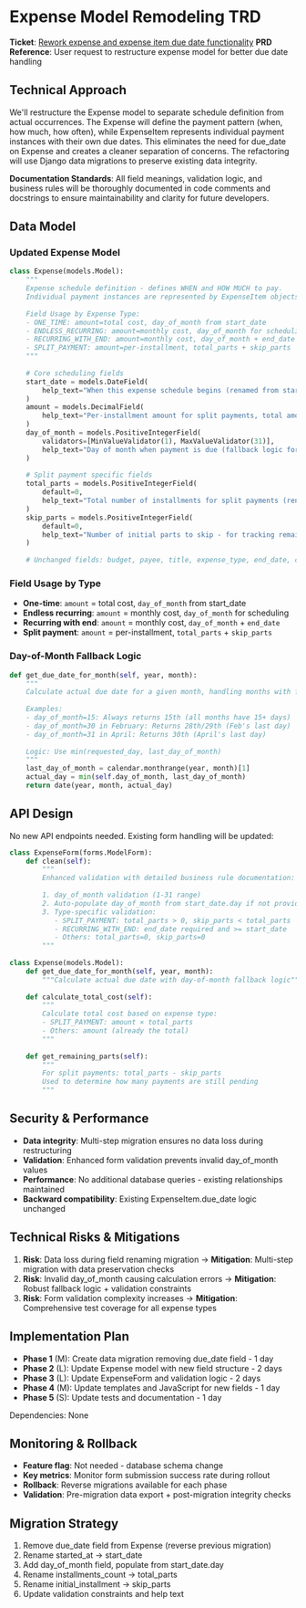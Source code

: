 # Expense Model Remodeling TRD

**Ticket**: [Rework expense and expense item due date functionality](https://github.com/MarcinOrlowski/pyggy-expense-tracker/issues/89)
**PRD Reference**: User request to restructure expense model for better due date handling

## Technical Approach

We'll restructure the Expense model to separate schedule definition from actual occurrences. The Expense will define the payment pattern (when, how much, how often), while ExpenseItem represents individual payment instances with their own due dates. This eliminates the need for due_date on Expense and creates a cleaner separation of concerns. The refactoring will use Django data migrations to preserve existing data integrity.

**Documentation Standards**: All field meanings, validation logic, and business rules will be thoroughly documented in code comments and docstrings to ensure maintainability and clarity for future developers.

## Data Model

### Updated Expense Model
```python
class Expense(models.Model):
    """
    Expense schedule definition - defines WHEN and HOW MUCH to pay.
    Individual payment instances are represented by ExpenseItem objects.
    
    Field Usage by Expense Type:
    - ONE_TIME: amount=total cost, day_of_month from start_date
    - ENDLESS_RECURRING: amount=monthly cost, day_of_month for scheduling  
    - RECURRING_WITH_END: amount=monthly cost, day_of_month + end_date
    - SPLIT_PAYMENT: amount=per-installment, total_parts + skip_parts
    """
    
    # Core scheduling fields
    start_date = models.DateField(
        help_text="When this expense schedule begins (renamed from started_at)"
    )
    amount = models.DecimalField(
        help_text="Per-installment amount for split payments, total amount for others"
    )
    day_of_month = models.PositiveIntegerField(
        validators=[MinValueValidator(1), MaxValueValidator(31)],
        help_text="Day of month when payment is due (fallback logic for shorter months)"
    )
    
    # Split payment specific fields  
    total_parts = models.PositiveIntegerField(
        default=0,
        help_text="Total number of installments for split payments (renamed from installments_count)"
    )
    skip_parts = models.PositiveIntegerField(
        default=0, 
        help_text="Number of initial parts to skip - for tracking remaining payments (renamed from initial_installment)"
    )
    
    # Unchanged fields: budget, payee, title, expense_type, end_date, closed_at, notes, created_at, updated_at
```

### Field Usage by Type
- **One-time**: `amount` = total cost, `day_of_month` from start_date
- **Endless recurring**: `amount` = monthly cost, `day_of_month` for scheduling
- **Recurring with end**: `amount` = monthly cost, `day_of_month` + `end_date`
- **Split payment**: `amount` = per-installment, `total_parts` + `skip_parts`

### Day-of-Month Fallback Logic
```python
def get_due_date_for_month(self, year, month):
    """
    Calculate actual due date for a given month, handling months with fewer days.
    
    Examples:
    - day_of_month=15: Always returns 15th (all months have 15+ days)
    - day_of_month=30 in February: Returns 28th/29th (Feb's last day)
    - day_of_month=31 in April: Returns 30th (April's last day)
    
    Logic: Use min(requested_day, last_day_of_month)
    """
    last_day_of_month = calendar.monthrange(year, month)[1]
    actual_day = min(self.day_of_month, last_day_of_month)
    return date(year, month, actual_day)
```

## API Design

No new API endpoints needed. Existing form handling will be updated:

```python
class ExpenseForm(forms.ModelForm):
    def clean(self):
        """
        Enhanced validation with detailed business rule documentation:
        
        1. day_of_month validation (1-31 range)
        2. Auto-populate day_of_month from start_date.day if not provided
        3. Type-specific validation:
           - SPLIT_PAYMENT: total_parts > 0, skip_parts < total_parts
           - RECURRING_WITH_END: end_date required and >= start_date
           - Others: total_parts=0, skip_parts=0
        """
        
class Expense(models.Model):
    def get_due_date_for_month(self, year, month):
        """Calculate actual due date with day-of-month fallback logic"""
        
    def calculate_total_cost(self):
        """
        Calculate total cost based on expense type:
        - SPLIT_PAYMENT: amount × total_parts
        - Others: amount (already the total)
        """
        
    def get_remaining_parts(self):
        """
        For split payments: total_parts - skip_parts
        Used to determine how many payments are still pending
        """
```

## Security & Performance

- **Data integrity**: Multi-step migration ensures no data loss during restructuring
- **Validation**: Enhanced form validation prevents invalid day_of_month values
- **Performance**: No additional database queries - existing relationships maintained
- **Backward compatibility**: Existing ExpenseItem.due_date logic unchanged

## Technical Risks & Mitigations

1. **Risk**: Data loss during field renaming migration → **Mitigation**: Multi-step migration with data preservation checks
2. **Risk**: Invalid day_of_month causing calculation errors → **Mitigation**: Robust fallback logic + validation constraints
3. **Risk**: Form validation complexity increases → **Mitigation**: Comprehensive test coverage for all expense types

## Implementation Plan

- **Phase 1** (M): Create data migration removing due_date field - 1 day
- **Phase 2** (L): Update Expense model with new field structure - 2 days  
- **Phase 3** (L): Update ExpenseForm and validation logic - 2 days
- **Phase 4** (M): Update templates and JavaScript for new fields - 1 day
- **Phase 5** (S): Update tests and documentation - 1 day

Dependencies: None

## Monitoring & Rollback

- **Feature flag**: Not needed - database schema change
- **Key metrics**: Monitor form submission success rate during rollout
- **Rollback**: Reverse migrations available for each phase
- **Validation**: Pre-migration data export + post-migration integrity checks

## Migration Strategy

1. Remove due_date field from Expense (reverse previous migration)
2. Rename started_at → start_date  
3. Add day_of_month field, populate from start_date.day
4. Rename installments_count → total_parts
5. Rename initial_installment → skip_parts
6. Update validation constraints and help text